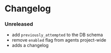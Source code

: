 # Changelog

### Unreleased

- add `previously_attempted` to the DB schema
- remove `enabled` flag from agents project-wide
- adds a changelog
